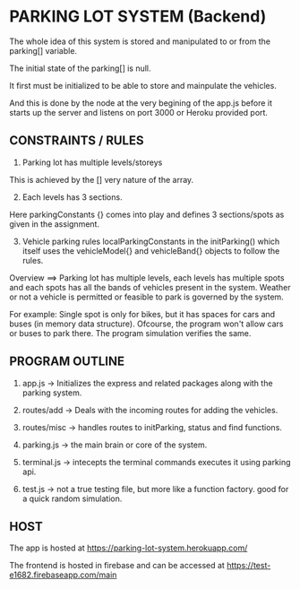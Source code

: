 # PARKING LOT SYSTEM (Backend)

The whole idea of this system is stored and manipulated to or from the parking[] variable.

The initial state of the parking[] is null.

It first must be initialized to be able to store and mainpulate the vehicles.

And this is done by the node at the very begining of the app.js before it starts up the server and listens on port 3000 or Heroku provided port.

## CONSTRAINTS / RULES

1. Parking lot has multiple levels/storeys

This is achieved by the [] very nature of the array.

2. Each levels has 3 sections.

Here parkingConstants {} comes into play and defines 3 sections/spots as given in the assignment.

3. Vehicle parking rules localParkingConstants in the initParking() which itself uses the vehicleModel{} and vehicleBand{} objects to follow the rules.

Overview ==> Parking lot has multiple levels, each levels has multiple spots and each spots has all the bands of vehicles present in the system. Weather or not a vehicle is permitted or feasible to park is governed by the system.

For example: Single spot is only for bikes, but it has spaces for cars and buses (in memory data structure). Ofcourse, the program won't allow cars or buses to park there. The program simulation verifies the same.


## PROGRAM OUTLINE

1. app.js -> Initializes the express and related packages along with the parking system.

2. routes/add -> Deals with the incoming routes for adding the vehicles.

3. routes/misc -> handles routes to initParking, status and find functions.

4. parking.js -> the main brain or core of the system.

5. terminal.js -> intecepts the terminal commands executes it using parking api.

6. test.js -> not a true testing file, but more like a function factory. good for a quick random simulation.

## HOST
The app is hosted at https://parking-lot-system.herokuapp.com/

The frontend is hosted in firebase and can be accessed at https://test-e1682.firebaseapp.com/main